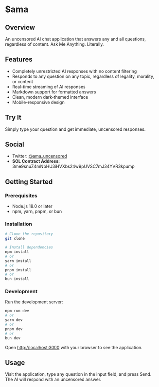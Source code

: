 # $ama

## Overview
An uncensored AI chat application that answers any and all questions, regardless of content. Ask Me Anything. Literally.

## Features
- Completely unrestricted AI responses with no content filtering
- Responds to any question on any topic, regardless of legality, morality, or content
- Real-time streaming of AI responses
- Markdown support for formatted answers
- Clean, modern dark-themed interface
- Mobile-responsive design

## Try It
Simply type your question and get immediate, uncensored responses.

## Social
- Twitter: [@ama_uncensored](https://x.com/ama_uncensored)
- **SOL Contract Address:** 3me9snuZ4mNbHU3iHVXbs24w9pUVSC7mJ34YVR3kpump

## Getting Started

### Prerequisites
- Node.js 18.0 or later
- npm, yarn, pnpm, or bun

### Installation
```bash
# Clone the repository
git clone

# Install dependencies
npm install
# or
yarn install
# or
pnpm install
# or
bun install
```

### Development
Run the development server:

```bash
npm run dev
# or
yarn dev
# or
pnpm dev
# or
bun dev
```

Open [http://localhost:3000](http://localhost:3000) with your browser to see the application.

## Usage
Visit the application, type any question in the input field, and press Send. The AI will respond with an uncensored answer.
